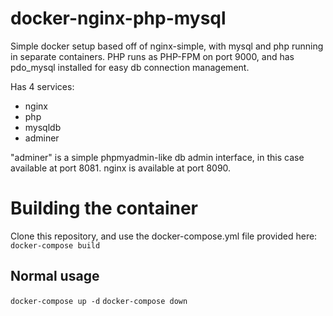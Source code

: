 # docker-nginx-php-mysql
Simple docker setup based off of nginx-simple, with mysql and php running in separate containers. PHP runs as PHP-FPM on port 9000, and has pdo_mysql installed for easy db connection management.

Has 4 services:
- nginx
- php
- mysqldb
- adminer

"adminer" is a simple phpmyadmin-like db admin interface, in this case available at port 8081.
nginx is available at port 8090.

# Building the container

Clone this repository, and use the docker-compose.yml file provided here: `docker-compose build`

## Normal usage

  `docker-compose up -d`
  `docker-compose down`


